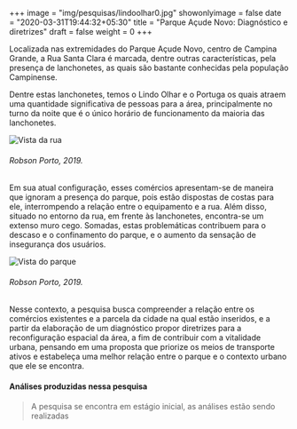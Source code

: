 +++
image = "img/pesquisas/lindoolhar0.jpg"
showonlyimage = false
date = "2020-03-31T19:44:32+05:30"
title = "Parque Açude Novo: Diagnóstico e diretrizes"
draft = false
weight = 0
+++

Localizada nas extremidades do Parque Açude Novo, centro de Campina Grande, a
Rua Santa Clara é marcada, dentre outras características, pela presença de lanchonetes,
as quais são bastante conhecidas pela população Campinense.
<!--more-->

Dentre estas lanchonetes,
temos o Lindo Olhar e o Portuga os quais atraem uma quantidade significativa de pessoas
para a área, principalmente no turno da noite que é o único horário de funcionamento da
maioria das lanchonetes.

![Vista da rua](../../img/pesquisas/lindoolhar1.jpg)
 <H6> Robson Porto, 2019.</H6>

 Em sua atual configuração, esses comércios apresentam-se de maneira que
 ignoram a presença do parque, pois estão dispostas de costas para ele, interrompendo a
 relação entre o equipamento e a rua. Além disso, situado no entorno da rua, em frente às
 lanchonetes, encontra-se um extenso muro cego. Somadas, estas problemáticas
 contribuem para o descaso e o confinamento do parque, e o aumento da sensação de
 insegurança dos usuários.

![Vista do parque](../../img/pesquisas/lindoolhar2.jpg)
<H6> Robson Porto, 2019.</H6>

Nesse contexto, a pesquisa busca compreender a relação entre os comércios
existentes e a parcela da cidade na qual estão inseridos, e a partir da elaboração de um
diagnóstico propor diretrizes para a reconfiguração espacial da área, a fim de contribuir com
a vitalidade urbana, pensando em uma proposta que priorize os meios de transporte ativos
e estabeleça uma melhor relação entre o parque e o contexto urbano que ele se encontra.

#### Análises produzidas nessa pesquisa

>A pesquisa se encontra em estágio inicial, as análises estão sendo realizadas
